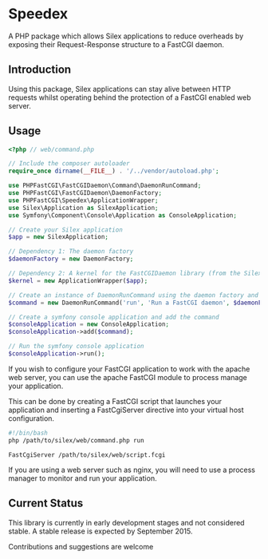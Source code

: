 # Speedex

A PHP package which allows Silex applications to reduce overheads by exposing their Request-Response structure to a FastCGI daemon.

## Introduction

Using this package, Silex applications can stay alive between HTTP requests whilst operating behind the protection of a FastCGI enabled web server.

## Usage

```php
<?php // web/command.php

// Include the composer autoloader
require_once dirname(__FILE__) . '/../vendor/autoload.php';

use PHPFastCGI\FastCGIDaemon\Command\DaemonRunCommand;
use PHPFastCGI\FastCGIDaemon\DaemonFactory;
use PHPFastCGI\Speedex\ApplicationWrapper;
use Silex\Application as SilexApplication;
use Symfony\Component\Console\Application as ConsoleApplication;

// Create your Silex application
$app = new SilexApplication;

// Dependency 1: The daemon factory
$daemonFactory = new DaemonFactory;

// Dependency 2: A kernel for the FastCGIDaemon library (from the Silex application)
$kernel = new ApplicationWrapper($app);

// Create an instance of DaemonRunCommand using the daemon factory and the kernel
$command = new DaemonRunCommand('run', 'Run a FastCGI daemon', $daemonFactory, $kernel);

// Create a symfony console application and add the command
$consoleApplication = new ConsoleApplication;
$consoleApplication->add($command);

// Run the symfony console application
$consoleApplication->run();
```

If you wish to configure your FastCGI application to work with the apache web server, you can use the apache FastCGI module to process manage your application.

This can be done by creating a FastCGI script that launches your application and inserting a FastCgiServer directive into your virtual host configuration.

```sh
#!/bin/bash
php /path/to/silex/web/command.php run
```

```
FastCgiServer /path/to/silex/web/script.fcgi
```

If you are using a web server such as nginx, you will need to use a process manager to monitor and run your application.

## Current Status

This library is currently in early development stages and not considered stable. A stable release is expected by September 2015.

Contributions and suggestions are welcome
